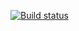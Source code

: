 [![Build status](https://ci.appveyor.com/api/projects/status/hhge30ky4a1kjjw5?svg=true)](https://ci.appveyor.com/project/Oleg50sev/order-card-delivery-autotest-patterns)